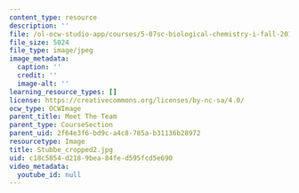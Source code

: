 ```yaml
---
content_type: resource
description: ''
file: /ol-ocw-studio-app/courses/5-07sc-biological-chemistry-i-fall-2013/c18c5854d2189bea84fed595fcd5e690_Stubbe_cropped2.jpg
file_size: 5024
file_type: image/jpeg
image_metadata:
  caption: ''
  credit: ''
  image-alt: ''
learning_resource_types: []
license: https://creativecommons.org/licenses/by-nc-sa/4.0/
ocw_type: OCWImage
parent_title: Meet The Team
parent_type: CourseSection
parent_uid: 2f64e3f6-bd9c-a4c8-785a-b31136b28972
resourcetype: Image
title: Stubbe_cropped2.jpg
uid: c18c5854-d218-9bea-84fe-d595fcd5e690
video_metadata:
  youtube_id: null
---
```

